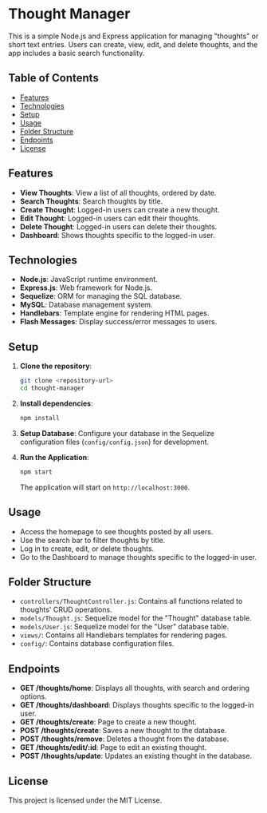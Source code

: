 
# Thought Manager

This is a simple Node.js and Express application for managing "thoughts" or short text entries. Users can create, view, edit, and delete thoughts, and the app includes a basic search functionality.

## Table of Contents
- [Features](#features)
- [Technologies](#technologies)
- [Setup](#setup)
- [Usage](#usage)
- [Folder Structure](#folder-structure)
- [Endpoints](#endpoints)
- [License](#license)

## Features

- **View Thoughts**: View a list of all thoughts, ordered by date.
- **Search Thoughts**: Search thoughts by title.
- **Create Thought**: Logged-in users can create a new thought.
- **Edit Thought**: Logged-in users can edit their thoughts.
- **Delete Thought**: Logged-in users can delete their thoughts.
- **Dashboard**: Shows thoughts specific to the logged-in user.

## Technologies

- **Node.js**: JavaScript runtime environment.
- **Express.js**: Web framework for Node.js.
- **Sequelize**: ORM for managing the SQL database.
- **MySQL**: Database management system.
- **Handlebars**: Template engine for rendering HTML pages.
- **Flash Messages**: Display success/error messages to users.

## Setup

1. **Clone the repository**:
   ```bash
   git clone <repository-url>
   cd thought-manager
   ```

2. **Install dependencies**:
   ```bash
   npm install
   ```

3. **Setup Database**:
   Configure your database in the Sequelize configuration files (`config/config.json`) for development.

4. **Run the Application**:
   ```bash
   npm start
   ```
   The application will start on `http://localhost:3000`.

## Usage

- Access the homepage to see thoughts posted by all users.
- Use the search bar to filter thoughts by title.
- Log in to create, edit, or delete thoughts.
- Go to the Dashboard to manage thoughts specific to the logged-in user.

## Folder Structure

- `controllers/ThoughtController.js`: Contains all functions related to thoughts' CRUD operations.
- `models/Thought.js`: Sequelize model for the "Thought" database table.
- `models/User.js`: Sequelize model for the "User" database table.
- `views/`: Contains all Handlebars templates for rendering pages.
- `config/`: Contains database configuration files.

## Endpoints

- **GET /thoughts/home**: Displays all thoughts, with search and ordering options.
- **GET /thoughts/dashboard**: Displays thoughts specific to the logged-in user.
- **GET /thoughts/create**: Page to create a new thought.
- **POST /thoughts/create**: Saves a new thought to the database.
- **POST /thoughts/remove**: Deletes a thought from the database.
- **GET /thoughts/edit/:id**: Page to edit an existing thought.
- **POST /thoughts/update**: Updates an existing thought in the database.

## License

This project is licensed under the MIT License.

